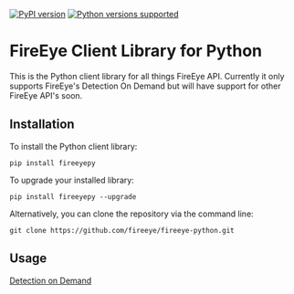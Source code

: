 [![PyPI version](https://badge.fury.io/py/fireeyepy.svg)](https://badge.fury.io/py/fireeyepy)
[![Python versions supported](https://img.shields.io/pypi/pyversions/fireeyepy.svg)](https://pypi.python.org/pypi/fireeyepy)

# FireEye Client Library for Python
This is the Python client library for all things FireEye API. Currently it only supports FireEye's Detection On Demand but will have support for other FireEye API's soon.

Installation
------------

To install the Python client library:
```
pip install fireeyepy
```

To upgrade your installed library:
```
pip install fireeyepy --upgrade
```

Alternatively, you can clone the repository via the command line:
```
git clone https://github.com/fireeye/fireeye-python.git
```

Usage
-----
[Detection on Demand](./docs/detection_on_demand/README.md)
